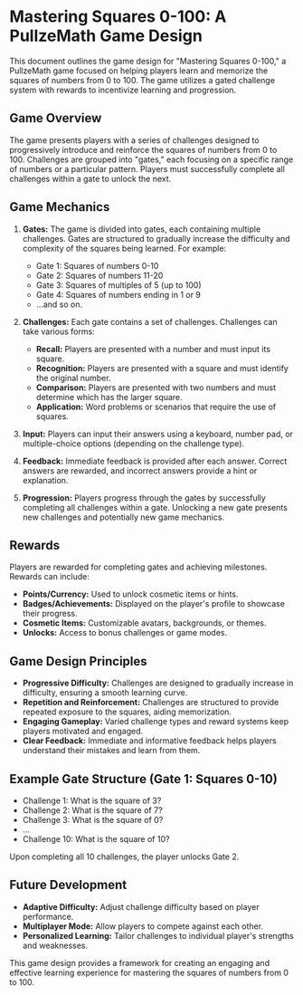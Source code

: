 # Mastering Squares 0-100: A PullzeMath Game Design

This document outlines the game design for "Mastering Squares 0-100," a PullzeMath game focused on helping players learn and memorize the squares of numbers from 0 to 100.  The game utilizes a gated challenge system with rewards to incentivize learning and progression.

## Game Overview

The game presents players with a series of challenges designed to progressively introduce and reinforce the squares of numbers from 0 to 100.  Challenges are grouped into "gates," each focusing on a specific range of numbers or a particular pattern.  Players must successfully complete all challenges within a gate to unlock the next.

## Game Mechanics

1. **Gates:** The game is divided into gates, each containing multiple challenges.  Gates are structured to gradually increase the difficulty and complexity of the squares being learned.  For example:
    * Gate 1: Squares of numbers 0-10
    * Gate 2: Squares of numbers 11-20
    * Gate 3: Squares of multiples of 5 (up to 100)
    * Gate 4: Squares of numbers ending in 1 or 9
    * ...and so on.

2. **Challenges:** Each gate contains a set of challenges.  Challenges can take various forms:
    * **Recall:** Players are presented with a number and must input its square.
    * **Recognition:** Players are presented with a square and must identify the original number.
    * **Comparison:** Players are presented with two numbers and must determine which has the larger square.
    * **Application:** Word problems or scenarios that require the use of squares.

3. **Input:** Players can input their answers using a keyboard, number pad, or multiple-choice options (depending on the challenge type).

4. **Feedback:** Immediate feedback is provided after each answer.  Correct answers are rewarded, and incorrect answers provide a hint or explanation.

5. **Progression:** Players progress through the gates by successfully completing all challenges within a gate.  Unlocking a new gate presents new challenges and potentially new game mechanics.

## Rewards

Players are rewarded for completing gates and achieving milestones.  Rewards can include:

* **Points/Currency:**  Used to unlock cosmetic items or hints.
* **Badges/Achievements:**  Displayed on the player's profile to showcase their progress.
* **Cosmetic Items:**  Customizable avatars, backgrounds, or themes.
* **Unlocks:**  Access to bonus challenges or game modes.

## Game Design Principles

* **Progressive Difficulty:**  Challenges are designed to gradually increase in difficulty, ensuring a smooth learning curve.
* **Repetition and Reinforcement:**  Challenges are structured to provide repeated exposure to the squares, aiding memorization.
* **Engaging Gameplay:**  Varied challenge types and reward systems keep players motivated and engaged.
* **Clear Feedback:**  Immediate and informative feedback helps players understand their mistakes and learn from them.

## Example Gate Structure (Gate 1: Squares 0-10)

* Challenge 1: What is the square of 3?
* Challenge 2: What is the square of 7?
* Challenge 3: What is the square of 0?
* ...
* Challenge 10: What is the square of 10?

Upon completing all 10 challenges, the player unlocks Gate 2.

## Future Development

* **Adaptive Difficulty:**  Adjust challenge difficulty based on player performance.
* **Multiplayer Mode:**  Allow players to compete against each other.
* **Personalized Learning:**  Tailor challenges to individual player's strengths and weaknesses.

This game design provides a framework for creating an engaging and effective learning experience for mastering the squares of numbers from 0 to 100.